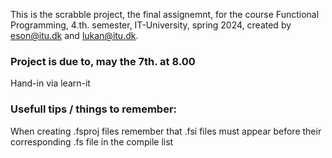 This is the scrabble project, the final assignemnt, for the course Functional Programming, 
4.th. semester, IT-University, spring 2024, created by <eson@itu.dk> and <lukan@itu.dk>.

### Project is due to, may the 7th. at 8.00
Hand-in via learn-it

### Usefull tips / things to remember:
When creating .fsproj files remember that .fsi files must appear before their corresponding .fs file in the compile list 
